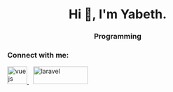 <h1 align="center">Hi 👋, I'm Yabeth.</h1>
<h3 align="center">Programming</h3>

<h3 align="left">Connect with me:</h3>
<p align="left">
</p>
<a style="margin:0px 10px 0px 0px;" href="https://vuejs.org/" target="_blank" rel="noreferrer">
  <img src="https://i.pinimg.com/originals/25/8c/6e/258c6eff1dbe4fec23d3fc8d5c6fb23a.png" alt="vuejs" width="45" height="40"/>
</a>
<a href="https://laravel.com/" target="_blank" rel="noreferrer">
  <img src="https://upload.wikimedia.org/wikipedia/commons/thumb/3/36/Logo.min.svg/1280px-Logo.min.svg.png" alt="laravel" width="125" height="40"/>
</a>


